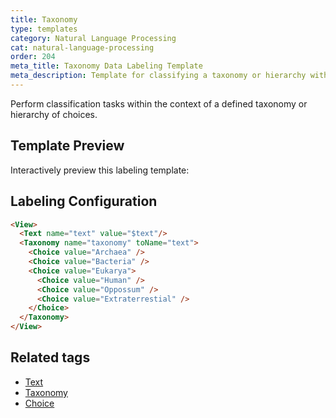 ```yaml
---
title: Taxonomy
type: templates
category: Natural Language Processing
cat: natural-language-processing
order: 204
meta_title: Taxonomy Data Labeling Template
meta_description: Template for classifying a taxonomy or hierarchy with Label Studio for your machine learning and data science projects.
---
```


Perform classification tasks within the context of a defined taxonomy or hierarchy of choices. 

## Template Preview

Interactively preview this labeling template:

<div id="main-preview"></div>

## Labeling Configuration

```html
<View>
  <Text name="text" value="$text"/>
  <Taxonomy name="taxonomy" toName="text">
    <Choice value="Archaea" />
    <Choice value="Bacteria" />
    <Choice value="Eukarya">
      <Choice value="Human" />
      <Choice value="Oppossum" />
      <Choice value="Extraterrestial" />
    </Choice>
  </Taxonomy>
</View>
```

## Related tags

- [Text](/tags/text.html)
- [Taxonomy](/tags/taxonomy.html)
- [Choice](/tags/choice.html)